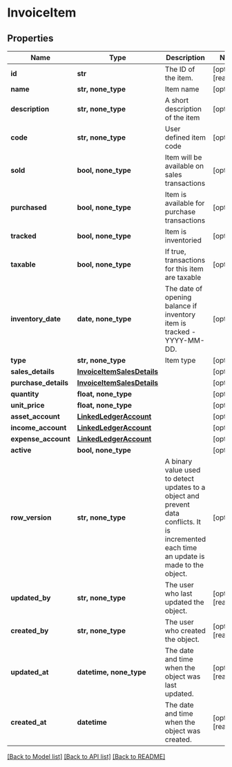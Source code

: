 # InvoiceItem


## Properties
Name | Type | Description | Notes
------------ | ------------- | ------------- | -------------
**id** | **str** | The ID of the item. | [optional] [readonly] 
**name** | **str, none_type** | Item name | [optional] 
**description** | **str, none_type** | A short description of the item | [optional] 
**code** | **str, none_type** | User defined item code | [optional] 
**sold** | **bool, none_type** | Item will be available on sales transactions | [optional] 
**purchased** | **bool, none_type** | Item is available for purchase transactions | [optional] 
**tracked** | **bool, none_type** | Item is inventoried | [optional] 
**taxable** | **bool, none_type** | If true, transactions for this item are taxable | [optional] 
**inventory_date** | **date, none_type** | The date of opening balance if inventory item is tracked - YYYY-MM-DD. | [optional] 
**type** | **str, none_type** | Item type | [optional] 
**sales_details** | [**InvoiceItemSalesDetails**](InvoiceItemSalesDetails.md) |  | [optional] 
**purchase_details** | [**InvoiceItemSalesDetails**](InvoiceItemSalesDetails.md) |  | [optional] 
**quantity** | **float, none_type** |  | [optional] 
**unit_price** | **float, none_type** |  | [optional] 
**asset_account** | [**LinkedLedgerAccount**](LinkedLedgerAccount.md) |  | [optional] 
**income_account** | [**LinkedLedgerAccount**](LinkedLedgerAccount.md) |  | [optional] 
**expense_account** | [**LinkedLedgerAccount**](LinkedLedgerAccount.md) |  | [optional] 
**active** | **bool, none_type** |  | [optional] 
**row_version** | **str, none_type** | A binary value used to detect updates to a object and prevent data conflicts. It is incremented each time an update is made to the object. | [optional] 
**updated_by** | **str, none_type** | The user who last updated the object. | [optional] [readonly] 
**created_by** | **str, none_type** | The user who created the object. | [optional] [readonly] 
**updated_at** | **datetime, none_type** | The date and time when the object was last updated. | [optional] [readonly] 
**created_at** | **datetime** | The date and time when the object was created. | [optional] [readonly] 

[[Back to Model list]](../../README.md#documentation-for-models) [[Back to API list]](../../README.md#documentation-for-api-endpoints) [[Back to README]](../../README.md)


